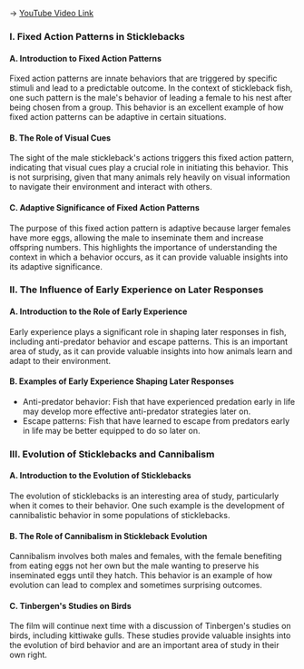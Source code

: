 -> [YouTube Video Link](https://www.youtube.com/watch?v=eQxzotQiuhQ&list=PLUl4u3cNGP63TbPEWYEKOq8yAN8mEP_5O&index=2&pp=iAQB)

### I. Fixed Action Patterns in Sticklebacks
#### A. Introduction to Fixed Action Patterns

Fixed action patterns are innate behaviors that are triggered by specific stimuli and lead to a predictable outcome. In the context of stickleback fish, one such pattern is the male's behavior of leading a female to his nest after being chosen from a group. This behavior is an excellent example of how fixed action patterns can be adaptive in certain situations.

#### B. The Role of Visual Cues

The sight of the male stickleback's actions triggers this fixed action pattern, indicating that visual cues play a crucial role in initiating this behavior. This is not surprising, given that many animals rely heavily on visual information to navigate their environment and interact with others.

#### C. Adaptive Significance of Fixed Action Patterns

The purpose of this fixed action pattern is adaptive because larger females have more eggs, allowing the male to inseminate them and increase offspring numbers. This highlights the importance of understanding the context in which a behavior occurs, as it can provide valuable insights into its adaptive significance.

### II. The Influence of Early Experience on Later Responses
#### A. Introduction to the Role of Early Experience

Early experience plays a significant role in shaping later responses in fish, including anti-predator behavior and escape patterns. This is an important area of study, as it can provide valuable insights into how animals learn and adapt to their environment.

#### B. Examples of Early Experience Shaping Later Responses

*   Anti-predator behavior: Fish that have experienced predation early in life may develop more effective anti-predator strategies later on.
*   Escape patterns: Fish that have learned to escape from predators early in life may be better equipped to do so later on.

### III. Evolution of Sticklebacks and Cannibalism
#### A. Introduction to the Evolution of Sticklebacks

The evolution of sticklebacks is an interesting area of study, particularly when it comes to their behavior. One such example is the development of cannibalistic behavior in some populations of sticklebacks.

#### B. The Role of Cannibalism in Stickleback Evolution

Cannibalism involves both males and females, with the female benefiting from eating eggs not her own but the male wanting to preserve his inseminated eggs until they hatch. This behavior is an example of how evolution can lead to complex and sometimes surprising outcomes.

#### C. Tinbergen's Studies on Birds
The film will continue next time with a discussion of Tinbergen's studies on birds, including kittiwake gulls. These studies provide valuable insights into the evolution of bird behavior and are an important area of study in their own right.